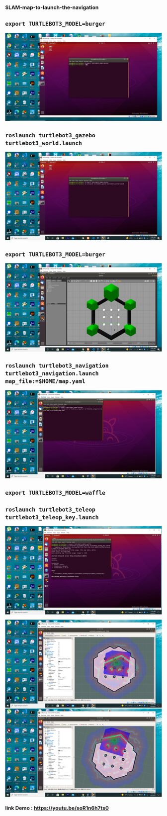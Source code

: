 ### SLAM-map-to-launch-the-navigation
## `export TURTLEBOT3_MODEL=burger`

![](https://github.com/cpeibrahem/SLAM-map-to-launch-the-navigation/blob/main/image/01.PNG)

## `roslaunch turtlebot3_gazebo turtlebot3_world.launch`
![](https://github.com/cpeibrahem/SLAM-map-to-launch-the-navigation/blob/main/image/02.PNG)

## `export TURTLEBOT3_MODEL=burger`
![](https://github.com/cpeibrahem/SLAM-map-to-launch-the-navigation/blob/main/image/03.PNG)

## `roslaunch turtlebot3_navigation turtlebot3_navigation.launch map_file:=$HOME/map.yaml`
![](https://github.com/cpeibrahem/SLAM-map-to-launch-the-navigation/blob/main/image/04.PNG)

## `export TURTLEBOT3_MODEL=waffle`
## `roslaunch turtlebot3_teleop turtlebot3_teleop_key.launch`
![](https://github.com/cpeibrahem/SLAM-map-to-launch-the-navigation/blob/main/image/07.PNG)

![](https://github.com/cpeibrahem/SLAM-map-to-launch-the-navigation/blob/main/image/05.PNG)
![](https://github.com/cpeibrahem/SLAM-map-to-launch-the-navigation/blob/main/image/06.PNG)

### link Demo : https://youtu.be/soR1n6h7ts0
